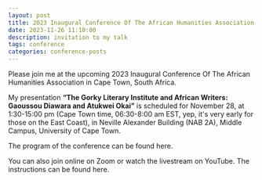 ```yaml
---
layout: post
title: 2023 Inaugural Conference Of The African Humanities Association in Cape Town, South Africa
date: 2023-11-26 11:10:00
description: invitation to my talk
tags: conference
categories: conference-posts
---
```

Please join me at the upcoming 2023 Inaugural Conference Of The African Humanities Association in Cape Town, South Africa.

My presentation **“The Gorky Literary Institute and African Writers: Gaoussou Diawara and Atukwei Okai”** is scheduled for November 28, at 1:30-15:00 pm (Cape Town time, 06:30-8:00 am EST, yep, it's very early for those on the East Coast), in Neville Alexander Building (NAB 2A),
Middle Campus, University of Cape Town.

The program of the conference can be found here.

You can also join online on Zoom or watch the livestream on YouTube. The instructions can be found here.
